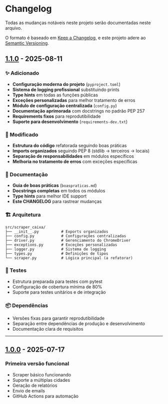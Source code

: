 # Changelog

Todas as mudanças notáveis neste projeto serão documentadas neste arquivo.

O formato é baseado em [Keep a Changelog](https://keepachangelog.com/pt-BR/1.0.0/),
e este projeto adere ao [Semantic Versioning](https://semver.org/lang/pt-BR/).

## [1.1.0] - 2025-08-11

### ✨ Adicionado
- **Configuração moderna do projeto** (`pyproject.toml`)
- **Sistema de logging profissional** substituindo prints
- **Type hints** em todas as funções públicas
- **Exceções personalizadas** para melhor tratamento de erros
- **Módulo de configuração centralizada** (`config.py`)
- **Documentação aprimorada** com docstrings no padrão PEP 257
- **Requirements fixos** para reprodutibilidade
- **Suporte para desenvolvimento** (`requirements-dev.txt`)

### 🔧 Modificado
- **Estrutura do código** refatorada seguindo boas práticas
- **Imports organizados** seguindo PEP 8 (stdlib → terceiros → locais)
- **Separação de responsabilidades** em módulos específicos
- **Melhoria no tratamento de erros** com exceções específicas

### 📝 Documentação
- **Guia de boas práticas** (`boaspraticas.md`)
- **Docstrings completas** em todos os módulos
- **Type hints** para melhor IDE support
- **Este CHANGELOG** para rastrear mudanças

### 🏗️ Arquitetura
```
src/scraper_caixa/
├── __init__.py          # Exports organizados
├── config.py            # Configurações centralizadas
├── driver.py            # Gerenciamento do ChromeDriver
├── exceptions.py        # Exceções personalizadas
├── logger.py            # Sistema de logging
├── types.py             # Definições de tipos
└── scraper.py           # Lógica principal (a refatorar)
```

### 🧪 Testes
- Estrutura preparada para testes com pytest
- Configuração de cobertura mínima de 80%
- Suporte para testes unitários e de integração

### 📦 Dependências
- Versões fixas para garantir reprodutibilidade
- Separação entre dependências de produção e desenvolvimento
- Documentação clara de requisitos

---

## [1.0.0] - 2025-07-17

### Primeira versão funcional
- Scraper básico funcionando
- Suporte a múltiplas cidades
- Geração de relatórios
- Envio de emails
- GitHub Actions para automação

[1.1.0]: https://github.com/RafaAmft/Scraper-leilao-caixa/compare/v1.0.0...v1.1.0
[1.0.0]: https://github.com/RafaAmft/Scraper-leilao-caixa/releases/tag/v1.0.0

